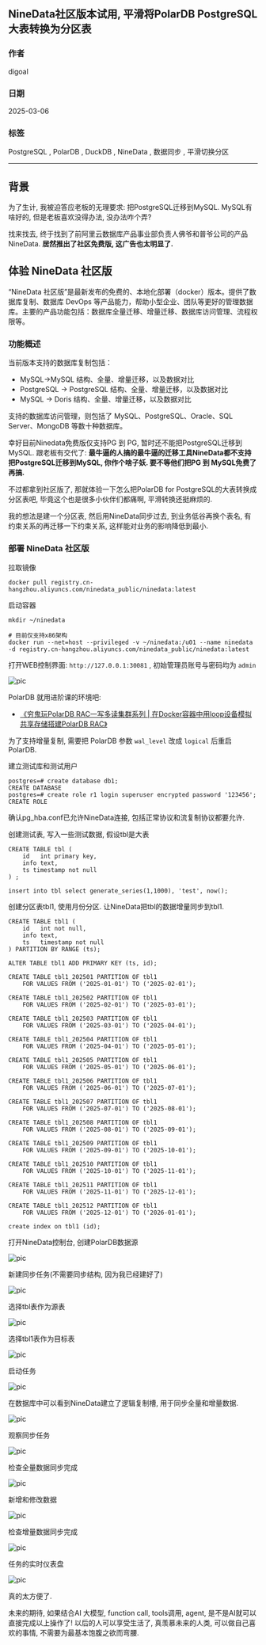 ## NineData社区版本试用, 平滑将PolarDB PostgreSQL大表转换为分区表  
                      
### 作者                      
digoal                      
                      
### 日期                      
2025-03-06    
                      
### 标签                      
PostgreSQL , PolarDB , DuckDB , NineData , 数据同步 , 平滑切换分区    
                      
----                      
                      
## 背景       
为了生计, 我被迫答应老板的无理要求: 把PostgreSQL迁移到MySQL. MySQL有啥好的, 但是老板喜欢没得办法, 没办法咋个弄?   
  
找来找去, 终于找到了前阿里云数据库产品事业部负责人佛爷和普爷公司的产品NineData. <b> 居然推出了社区免费版, 这广告也太明显了. </b>   
  
## 体验 NineData 社区版  
“NineData 社区版”是最新发布的免费的、本地化部署（docker）版本。提供了数据库复制、数据库 DevOps 等产品能力，帮助小型企业、团队等更好的管理数据库。主要的产品功能包括：数据库全量迁移、增量迁移、数据库访问管理、流程权限等。  
  
### 功能概述  
  
当前版本支持的数据库复制包括：  
- MySQL->MySQL 结构、全量、增量迁移，以及数据对比  
- PostgreSQL -> PostgreSQL 结构、全量、增量迁移，以及数据对比  
- MySQL -> Doris 结构、全量、增量迁移，以及数据对比  
  
支持的数据库访问管理，则包括了 MySQL、PostgreSQL、Oracle、SQL Server、MongoDB 等数十种数据库。  
  
幸好目前Ninedata免费版仅支持PG 到 PG, 暂时还不能把PostgreSQL迁移到MySQL. 跟老板有交代了: <b>最牛逼的人搞的最牛逼的迁移工具NineData都不支持把PostgreSQL迁移到MySQL, 你作个啥子妖. 要不等他们把PG 到 MySQL免费了再搞. </b>  
     
不过都拿到社区版了, 那就体验一下怎么把PolarDB for PostgreSQL的大表转换成分区表吧, 毕竟这个也是很多小伙伴们都痛啊, 平滑转换还挺麻烦的.  
  
我的想法是建一个分区表, 然后用NineData同步过去, 到业务低谷再换个表名, 有约束关系的再迁移一下约束关系, 这样能对业务的影响降低到最小.    
  
### 部署 NineData 社区版  
拉取镜像  
```  
docker pull registry.cn-hangzhou.aliyuncs.com/ninedata_public/ninedata:latest  
```  
  
启动容器  
```  
mkdir ~/ninedata  
  
# 目前仅支持x86架构  
docker run --net=host --privileged -v ~/ninedata:/u01 --name ninedata -d registry.cn-hangzhou.aliyuncs.com/ninedata_public/ninedata:latest  
```  
  
打开WEB控制界面: `http://127.0.0.1:30081` , 初始管理员账号与密码均为 `admin`   
  
![pic](20250306_02_pic_001.jpg)  
  
PolarDB 就用进阶课的环境吧:   
- [《穷鬼玩PolarDB RAC一写多读集群系列 | 在Docker容器中用loop设备模拟共享存储搭建PolarDB RAC》](../202412/20241216_03.md)    
  
为了支持增量复制, 需要把 PolarDB 参数 `wal_level` 改成 `logical` 后重启PolarDB.    
  
建立测试库和测试用户  
```  
postgres=# create database db1;  
CREATE DATABASE  
postgres=# create role r1 login superuser encrypted password '123456';  
CREATE ROLE  
```  
  
确认pg_hba.conf已允许NineData连接, 包括正常协议和流复制协议都要允许.  
  
创建测试表, 写入一些测试数据, 假设tbl是大表  
```  
CREATE TABLE tbl (  
    id   int primary key,  
    info text,  
    ts timestamp not null  
) ;  
  
insert into tbl select generate_series(1,1000), 'test', now();  
```  
  
创建分区表tbl1, 使用月份分区. 让NineData把tbl的数据增量同步到tbl1.  
```  
CREATE TABLE tbl1 (  
    id   int not null,  
    info text,  
    ts   timestamp not null  
) PARTITION BY RANGE (ts);  
  
ALTER TABLE tbl1 ADD PRIMARY KEY (ts, id);  
  
CREATE TABLE tbl1_202501 PARTITION OF tbl1  
    FOR VALUES FROM ('2025-01-01') TO ('2025-02-01');  
  
CREATE TABLE tbl1_202502 PARTITION OF tbl1  
    FOR VALUES FROM ('2025-02-01') TO ('2025-03-01');  
  
CREATE TABLE tbl1_202503 PARTITION OF tbl1  
    FOR VALUES FROM ('2025-03-01') TO ('2025-04-01');  
  
CREATE TABLE tbl1_202504 PARTITION OF tbl1  
    FOR VALUES FROM ('2025-04-01') TO ('2025-05-01');  
  
CREATE TABLE tbl1_202505 PARTITION OF tbl1  
    FOR VALUES FROM ('2025-05-01') TO ('2025-06-01');  
  
CREATE TABLE tbl1_202506 PARTITION OF tbl1  
    FOR VALUES FROM ('2025-06-01') TO ('2025-07-01');  
  
CREATE TABLE tbl1_202507 PARTITION OF tbl1  
    FOR VALUES FROM ('2025-07-01') TO ('2025-08-01');  
  
CREATE TABLE tbl1_202508 PARTITION OF tbl1  
    FOR VALUES FROM ('2025-08-01') TO ('2025-09-01');  
  
CREATE TABLE tbl1_202509 PARTITION OF tbl1  
    FOR VALUES FROM ('2025-09-01') TO ('2025-10-01');  
  
CREATE TABLE tbl1_202510 PARTITION OF tbl1  
    FOR VALUES FROM ('2025-10-01') TO ('2025-11-01');  
  
CREATE TABLE tbl1_202511 PARTITION OF tbl1  
    FOR VALUES FROM ('2025-11-01') TO ('2025-12-01');  
  
CREATE TABLE tbl1_202512 PARTITION OF tbl1  
    FOR VALUES FROM ('2025-12-01') TO ('2026-01-01');  
  
create index on tbl1 (id);   
```  
  
打开NineData控制台, 创建PolarDB数据源  
  
![pic](20250306_02_pic_002.jpg)  
  
新建同步任务(不需要同步结构, 因为我已经建好了)  
  
![pic](20250306_02_pic_003.jpg)  
  
选择tbl表作为源表  
  
![pic](20250306_02_pic_004.jpg)  
  
选择tbl1表作为目标表  
  
![pic](20250306_02_pic_005.jpg)  
  
启动任务  
  
![pic](20250306_02_pic_006.jpg)  
  
在数据库中可以看到NineData建立了逻辑复制槽, 用于同步全量和增量数据.  
  
![pic](20250306_02_pic_007.jpg)  
  
观察同步任务   
  
![pic](20250306_02_pic_008.jpg)  
  
检查全量数据同步完成  
  
![pic](20250306_02_pic_009.jpg)  
  
新增和修改数据  
  
![pic](20250306_02_pic_010.jpg)  
  
检查增量数据同步完成  
  
![pic](20250306_02_pic_011.jpg)  
  
任务的实时仪表盘  
  
![pic](20250306_02_pic_012.jpg)  
  
真的太方便了.   
  
未来的期待, 如果结合AI 大模型, function call, tools调用, agent, 是不是AI就可以直接完成以上操作了! 以后的人可以享受生活了, 真羡慕未来的人类, 可以做自己喜欢的事情, 不需要为最基本饱腹之欲而弯腰.  
  
     
